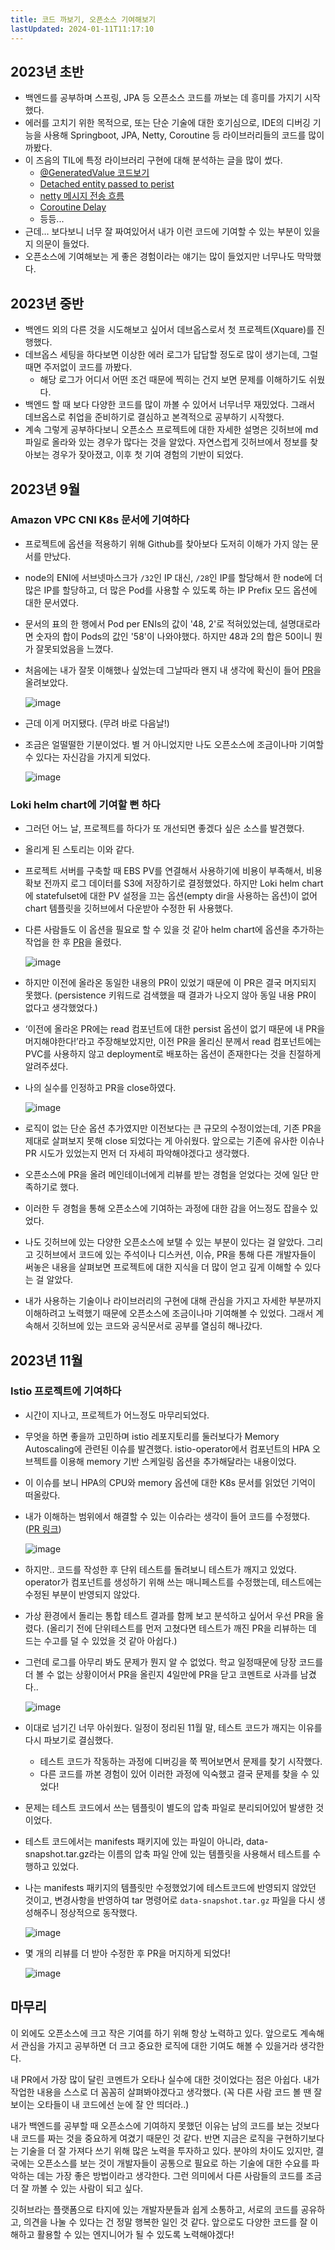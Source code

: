 ```yaml
---
title: 코드 까보기, 오픈소스 기여해보기
lastUpdated: 2024-01-11T11:17:10
---
```



## 2023년 초반
- 백엔드를 공부하며 스프링, JPA 등 오픈소스 코드를 까보는 데 흥미를 가지기 시작했다.
- 에러를 고치기 위한 목적으로, 또는 단순 기술에 대한 호기심으로, IDE의 디버깅 기능을 사용해 Springboot, JPA, Netty, Coroutine 등 라이브러리들의 코드를 많이 까봤다.
- 이 즈음의 TIL에 특정 라이브러리 구현에 대해 분석하는 글을 많이 썼다.
    - [@GeneratedValue 코드보기](https://github.com/rlaisqls/TIL/blob/main/%EC%8A%A4%ED%94%84%EB%A7%81%E2%80%85Spring/JPA/%40GeneratedValue%E2%80%85%EC%BD%94%EB%93%9C%EB%B3%B4%EA%B8%B0.md)
    - [Detached entity passed to perist](https://github.com/rlaisqls/TIL/blob/main/%EC%8A%A4%ED%94%84%EB%A7%81%E2%80%85Spring/JPA/GenerateValue%E2%80%85Column%EC%97%90%E2%80%85%EA%B0%92%EC%9D%84%E2%80%85%EB%84%A3%EB%8A%94%EB%8B%A4%EB%A9%B4.md)
    - [netty 메시지 전송 흐름](https://github.com/rlaisqls/TIL/blob/main/%EA%B0%9C%EB%B0%9C/%ED%94%84%EB%A0%88%EC%9E%84%EC%9B%8C%ED%81%AC/netty/netty%E2%80%85%EB%A9%94%EC%8B%9C%EC%A7%80%E2%80%85%EC%A0%84%EC%86%A1%E2%80%85%ED%9D%90%EB%A6%84.md)
    - [Coroutine Delay](https://github.com/rlaisqls/TIL/blob/main/%EA%B0%9C%EB%B0%9C/%EB%B9%84%EB%8F%99%EA%B8%B0/coroutine/Coroutine%E2%80%85Delay.md)
    - 등등...
- 근데… 보다보니 너무 잘 짜여있어서 내가 이런 코드에 기여할 수 있는 부분이 있을지 의문이 들었다.
- 오픈소스에 기여해보는 게 좋은 경험이라는 얘기는 많이 들었지만 너무나도 막막했다.

## 2023년 중반
- 백엔드 외의 다른 것을 시도해보고 싶어서 데브옵스로서 첫 프로젝트(Xquare)를 진행했다.
- 데브옵스 세팅을 하다보면 이상한 에러 로그가 답답할 정도로 많이 생기는데, 그럴 때면 주저없이 코드를 까봤다.
    - 해당 로그가 어디서 어떤 조건 때문에 찍히는 건지 보면 문제를 이해하기도 쉬웠다.
- 백엔드 할 때 보다 다양한 코드를 많이 까볼 수 있어서 너무너무 재밌었다.
  그래서 데브옵스로 취업을 준비하기로 결심하고 본격적으로 공부하기 시작했다.
- 계속 그렇게 공부하다보니 오픈소스 프로젝트에 대한 자세한 설명은 깃허브에 md 파일로 올라와 있는 경우가 많다는 것을 알았다. 자연스럽게 깃허브에서 정보를 찾아보는 경우가 잦아졌고, 이후 첫 기여 경험의 기반이 되었다.

## 2023년 9월

### Amazon VPC CNI K8s 문서에 기여하다
- 프로젝트에 옵션을 적용하기 위해 Github를 찾아보다 도저히 이해가 가지 않는 문서를 만났다.
- node의 ENI에 서브넷마스크가 `/32`인 IP 대신, `/28`인 IP를 할당해서 한 node에 더 많은 IP를 할당하고, 더 많은 Pod를 사용할 수 있도록 하는 IP Prefix 모드 옵션에 대한 문서였다.
- 문서의 표의 한 행에서 Pod per ENIs의 값이 '48, 2'로 적혀있었는데, 설명대로라면 숫자의 합이 Pods의 값인 '58'이 나와야했다. 하지만 48과 2의 합은 50이니 뭔가 잘못되었음을 느꼈다.
- 처음에는 내가 잘못 이해했나 싶었는데 그날따라 왠지 내 생각에 확신이 들어 [PR](https://github.com/aws/amazon-vpc-cni-K8s/pull/2573)을 올려보았다.

  ![image](https://github.com/rlaisqls/TIL/assets/81006587/cff9e0e7-d700-40dc-953f-d702d52702a7)

- 근데 이게 머지됐다. (무려 바로 다음날!)
- 조금은 얼떨떨한 기분이었다. 별 거 아니었지만 나도 오픈소스에 조금이나마 기여할 수 있다는 자신감을 가지게 되었다.

  ![image](https://github.com/rlaisqls/TIL/assets/81006587/ad62fbeb-894e-4dc0-84c9-0512b2c0ff27)


### Loki helm chart에 기여할 뻔 하다
- 그러던 어느 날, 프로젝트를 하다가 또 개선되면 좋겠다 싶은 소스를 발견했다.
- 올리게 된 스토리는 이와 같다.
- 프로젝트 서버를 구축할 때 EBS PV를 연결해서 사용하기에 비용이 부족해서, 비용 확보 전까지 로그 데이터를 S3에 저장하기로 결정했었다. 하지만 Loki helm chart에 statefulset에 대한 PV 설정을 끄는 옵션(empty dir을 사용하는 옵션)이 없어 chart 템플릿을 깃허브에서 다운받아 수정한 뒤 사용했다.
- 다른 사람들도 이 옵션을 필요로 할 수 있을 것 같아 helm chart에 옵션을 추가하는 작업을 한 후 [PR](https://github.com/grafana/loki/pull/10617)을 올렸다.

  ![image](https://github.com/rlaisqls/TIL/assets/81006587/0c54555e-3e11-4400-8091-7d7157b760e9)

- 하지만 이전에 올라온 동일한 내용의 PR이 있었기 때문에 이 PR은 결국 머지되지 못했다.
  (persistence 키워드로 검색했을 때 결과가 나오지 않아 동일 내용 PR이 없다고 생각했었다.)
- ‘이전에 올라온 PR에는 read 컴포넌트에 대한 persist 옵션이 없기 때문에 내 PR을 머지해야한다!’라고 주장해보았지만, 이전 PR을 올리신 분께서 read 컴포넌트에는 PVC를 사용하지 않고 deployment로 배포하는 옵션이 존재한다는 것을 친절하게 알려주셨다.
- 나의 실수를 인정하고 PR을 close하였다.

  ![image](https://github.com/rlaisqls/TIL/assets/81006587/91a629ff-74a6-4aaa-a390-91163e7c4927)

- 로직이 없는 단순 옵션 추가였지만 이전보다는 큰 규모의 수정이었는데, 기존 PR을 제대로 살펴보지 못해 close 되었다는 게 아쉬웠다. 앞으로는 기존에 유사한 이슈나 PR 시도가 있었는지 먼저 더 자세히 파악해야겠다고 생각했다.
- 오픈소스에 PR을 올려 메인테이너에게 리뷰를 받는 경험을 얻었다는 것에 일단 만족하기로 했다.
- 이러한 두 경험을 통해 오픈소스에 기여하는 과정에 대한 감을 어느정도 잡을수 있었다.

- 나도 깃허브에 있는 다양한 오픈소스에 보탤 수 있는 부분이 있다는 걸 알았다. 그리고 깃허브에서 코드에 있는 주석이나 디스커션, 이슈, PR을 통해 다른 개발자들이 써놓은 내용을 살펴보면 프로젝트에 대한 지식을 더 많이 얻고 깊게 이해할 수 있다는 걸 알았다.

- 내가 사용하는 기술이나 라이브러리의 구현에 대해 관심을 가지고 자세한 부분까지 이해하려고 노력했기 때문에 오픈소스에 조금이나마 기여해볼 수 있었다. 그래서 계속해서 깃허브에 있는 코드와 공식문서로 공부를 열심히 해나갔다.

## 2023년 11월

### Istio 프로젝트에 기여하다
- 시간이 지나고, 프로젝트가 어느정도 마무리되었다.
- 무엇을 하면 좋을까 고민하며 istio 레포지토리를 둘러보다가 Memory Autoscaling에 관련된 이슈를 발견했다. istio-operator에서 컴포넌트의 HPA 오브젝트를 이용해 memory 기반 스케일링 옵션을 추가해달라는 내용이었다.

- 이 이슈를 보니 HPA의 CPU와 memory 옵션에 대한 K8s 문서를 읽었던 기억이 떠올랐다.
- 내가 이해하는 범위에서 해결할 수 있는 이슈라는 생각이 들어 코드를 수정했다. ([PR 링크](https://github.com/istio/istio/issues/47649))

  ![image](https://github.com/rlaisqls/TIL/assets/81006587/65ffa06b-902b-4924-996f-73576e802be5)

- 하지만.. 코드를 작성한 후 단위 테스트를 돌려보니 테스트가 깨지고 있었다. operator가 컴포넌트를 생성하기 위해 쓰는 매니페스트를 수정했는데, 테스트에는 수정된 부분이 반영되지 않았다.
- 가상 환경에서 돌리는 통합 테스트 결과를 함께 보고 분석하고 싶어서 우선 PR을 올렸다. (올리기 전에 단위테스트를 먼저 고쳤다면 테스트가 깨진 PR을 리뷰하는 데 드는 수고를 덜 수 있었을 것 같아 아쉽다.)
- 그런데 로그를 아무리 봐도 문제가 뭔지 알 수 없었다. 학교 일정때문에 당장 코드를 더 볼 수 없는 상황이어서 PR을 올린지 4일만에 PR을 닫고 코멘트로 사과를 남겼다..

  ![image](https://github.com/rlaisqls/TIL/assets/81006587/3930b430-0961-4edd-90de-9827fd2a6ce1)

- 이대로 넘기긴 너무 아쉬웠다. 일정이 정리된 11월 말, 테스트 코드가 깨지는 이유를 다시 파보기로 결심했다.
    - 테스트 코드가 작동하는 과정에 디버깅을 쭉 찍어보면서 문제를 찾기 시작했다.
    - 다른 코드를 까본 경험이 있어 이러한 과정에 익숙했고 결국 문제를 찾을 수 있었다!
- 문제는 테스트 코드에서 쓰는 템플릿이 별도의 압축 파일로 분리되어있어 발생한 것이었다.
- 테스트 코드에서는 manifests 패키지에 있는 파일이 아니라, data-snapshot.tar.gz라는 이름의 압축 파일 안에 있는 템플릿을 사용해서 테스트를 수행하고 있었다.
- 나는 manifests 패키지의 템플릿만 수정했었기에 테스트코드에 반영되지 않았던 것이고, 변경사항을 반영하여 tar 명령어로 `data-snapshot.tar.gz` 파일을 다시 생성해주니 정상적으로 동작했다.

  ![image](https://github.com/rlaisqls/TIL/assets/81006587/99a209e3-36e6-4fb0-be65-b11ae1c90983)

- 몇 개의 리뷰를 더 받아 수정한 후 PR을 머지하게 되었다!

  ![image](https://github.com/rlaisqls/TIL/assets/81006587/8bfb16f7-43da-42c5-85ce-40036d145d09)


## 마무리

이 외에도 오픈소스에 크고 작은 기여를 하기 위해 항상 노력하고 있다. 앞으로도 계속해서 관심을 가지고 공부하면 더 크고 중요한 로직에 대한 기여도 해볼 수 있을거라 생각한다.

내 PR에서 가장 많이 달린 코멘트가 오타나 실수에 대한 것이었다는 점은 아쉽다. 내가 작업한 내용을 스스로 더 꼼꼼히 살펴봐야겠다고 생각했다. (꼭 다른 사람 코드 볼 땐 잘 보이는 오타들이 내 코드에선 눈에 잘 안 띄더라..)

내가 백엔드를 공부할 때 오픈소스에 기여하지 못했던 이유는 남의 코드를 보는 것보다 내 코드를 짜는 것을 중요하게 여겼기 때문인 것 같다. 반면 지금은 로직을 구현하기보다는 기술을 더 잘 가져다 쓰기 위해 많은 노력을 투자하고 있다. 분야의 차이도 있지만, 결국에는 오픈소스를 보는 것이 개발자들이 공통으로 필요로 하는 기술에 대한 수요를 파악하는 데는 가장 좋은 방법이라고 생각한다. 그런 의미에서 다른 사람들의 코드를 조금 더 잘 까볼 수 있는 사람이 되고 싶다.

깃허브라는 플랫폼으로 타지에 있는 개발자분들과 쉽게 소통하고, 서로의 코드를 공유하고, 의견을 나눌 수 있다는 건 정말 행복한 일인 것 같다.
앞으로도 다양한 코드를 잘 이해하고 활용할 수 있는 엔지니어가 될 수 있도록 노력해야겠다!